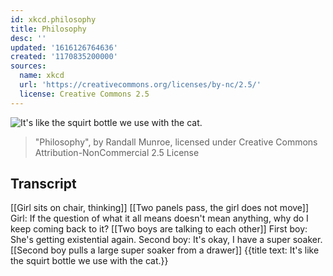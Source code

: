 ```yaml
---
id: xkcd.philosophy
title: Philosophy
desc: ''
updated: '1616126764636'
created: '1170835200000'
sources:
  name: xkcd
  url: 'https://creativecommons.org/licenses/by-nc/2.5/'
  license: Creative Commons 2.5
---
```

![It's like the squirt bottle we use with the cat.](https://imgs.xkcd.com/comics/philosophy.png)
> "Philosophy", by Randall Munroe, licensed under Creative Commons Attribution-NonCommercial 2.5 License

## Transcript
[[Girl sits on chair, thinking]]
[[Two panels pass, the girl does not move]]
Girl: If the question of what it all means doesn't mean anything, why do I keep coming back to it?
[[Two boys are talking to each other]]
First boy: She's getting existential again.
Second boy: It's okay, I have a super soaker.
[[Second boy pulls a large super soaker from a drawer]]
{{title text: It's like the squirt bottle we use with the cat.}}
